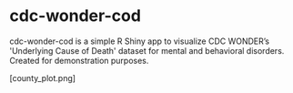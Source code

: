 # cdc-wonder-cod

cdc-wonder-cod is a simple R Shiny app to visualize CDC WONDER’s 'Underlying Cause of Death' dataset for mental and behavioral disorders. Created for demonstration purposes.

[county_plot.png]
